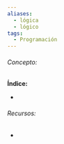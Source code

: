 ```yaml
---
aliases:
  - lógica
  - lógico
tags:
  - Programación
---
```

###### Concepto:



**Índice:**

- 

###### Recursos:

- []()